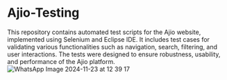 # Ajio-Testing
This repository contains automated test scripts for the Ajio website, implemented using Selenium and Eclipse IDE. It includes test cases for validating various functionalities such as navigation, search, filtering, and user interactions. The tests were designed to ensure robustness, usability, and performance of the Ajio platform.
![WhatsApp Image 2024-11-23 at 12 39 17](https://github.com/user-attachments/assets/349d1f94-46e4-49b8-ae29-77621911c431)

